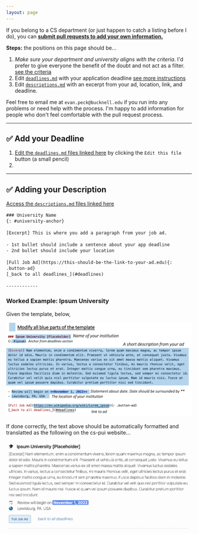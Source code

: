 ```yaml
---
layout: page
---
```

<link rel="stylesheet" href="cspui.css">

If you belong to a CS department (or just happen to catch a listing before I do), you can [**submit pull requests to add your own information.**](https://docs.github.com/en/github/collaborating-with-issues-and-pull-requests/creating-a-pull-request)


**Steps:** the positions on this page should be...
1. _Make sure your department and university aligns with the criteria_. I'd prefer to give everyone the benefit of the doubt and not act as a filter. [see the criteria](index#criteria)
2. Edit [`deadlines.md`](https://github.com/cs-pui/cs-pui.github.io/blob/master/_includes/deadlines.md) with your application deadline [see more instructions](faq#scope)
3. Edit [`descriptions.md`](https://github.com/cs-pui/cs-pui.github.io/blob/master/_includes/descriptions.md) with an excerpt from your ad, location, link, and deadline. 

Feel free to email me at `evan.peck@bucknell.edu` if you run into any problems or need help with the process. I'm happy to add information for people who don't feel comfortable with the pull request process.

----------------

## ✅ Add your Deadline

1. [Edit the `deadlines.md` files linked here](https://github.com/cs-pui/cs-pui.github.io/blob/master/_includes/deadlines.md) by clicking the `Edit this file` button (a small pencil)
2. 

----------------

## ✅ Adding your Description 

[Access the `descriptions.md` files linked here](https://github.com/cs-pui/cs-pui.github.io/blob/master/_includes/descriptions.md)


```
### University Name
{: #university-anchor}

[Excerpt] This is where you add a paragraph from your job ad. 

- 1st bullet should include a sentence about your app deadline
- 2nd bullet should include your location

[Full Job Ad](https://this-should-be-the-link-to-your-ad.edu){: .button-ad} 
[_back to all deadlines_](#deadlines)

------------
```


### Worked Example: Ipsum University
Given the template, below, 

![continuum of teaching and research](img/modify-template.png)


If done correctly, the text above should be automatically formatted and translatted as the following on the cs-pui website...


![continuum of teaching and research](img/output.png)